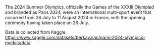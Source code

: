 The 2024 Summer Olympics, officially the Games of the XXXIII Olympiad and branded as Paris 2024, were an international multi-sport event that occurred from 26 July to 11 August 2024 in France, with the opening ceremony having taken place on 26 July.

Data is collected from Kaggle 
https://www.kaggle.com/datasets/berkayalan/paris-2024-olympics-medals/data
